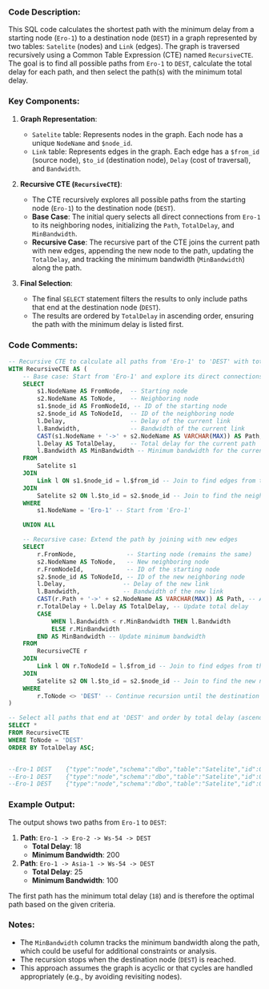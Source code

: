 ### Code Description:

This SQL code calculates the shortest path with the minimum delay from a starting node (`Ero-1`) to a destination node (`DEST`) in a graph represented by two tables: `Satelite` (nodes) and `Link` (edges). The graph is traversed recursively using a Common Table Expression (CTE) named `RecursiveCTE`. The goal is to find all possible paths from `Ero-1` to `DEST`, calculate the total delay for each path, and then select the path(s) with the minimum total delay.

### Key Components:
1. **Graph Representation**:
   - `Satelite` table: Represents nodes in the graph. Each node has a unique `NodeName` and `$node_id`.
   - `Link` table: Represents edges in the graph. Each edge has a `$from_id` (source node), `$to_id` (destination node), `Delay` (cost of traversal), and `Bandwidth`.

2. **Recursive CTE (`RecursiveCTE`)**:
   - The CTE recursively explores all possible paths from the starting node (`Ero-1`) to the destination node (`DEST`).
   - **Base Case**: The initial query selects all direct connections from `Ero-1` to its neighboring nodes, initializing the `Path`, `TotalDelay`, and `MinBandwidth`.
   - **Recursive Case**: The recursive part of the CTE joins the current path with new edges, appending the new node to the path, updating the `TotalDelay`, and tracking the minimum bandwidth (`MinBandwidth`) along the path.

3. **Final Selection**:
   - The final `SELECT` statement filters the results to only include paths that end at the destination node (`DEST`).
   - The results are ordered by `TotalDelay` in ascending order, ensuring the path with the minimum delay is listed first.

### Code Comments:

```sql
-- Recursive CTE to calculate all paths from 'Ero-1' to 'DEST' with total delay and minimum bandwidth
WITH RecursiveCTE AS (
    -- Base case: Start from 'Ero-1' and explore its direct connections
    SELECT 
        s1.NodeName AS FromNode,  -- Starting node
        s2.NodeName AS ToNode,    -- Neighboring node
        s1.$node_id AS FromNodeId, -- ID of the starting node
        s2.$node_id AS ToNodeId,  -- ID of the neighboring node
        l.Delay,                  -- Delay of the current link
        l.Bandwidth,              -- Bandwidth of the current link
        CAST(s1.NodeName + '->' + s2.NodeName AS VARCHAR(MAX)) AS Path, -- Initial path
        l.Delay AS TotalDelay,    -- Total delay for the current path
        l.Bandwidth AS MinBandwidth -- Minimum bandwidth for the current path
    FROM
        Satelite s1
    JOIN
        Link l ON s1.$node_id = l.$from_id -- Join to find edges from the starting node
    JOIN
        Satelite s2 ON l.$to_id = s2.$node_id -- Join to find the neighboring node
    WHERE
        s1.NodeName = 'Ero-1' -- Start from 'Ero-1'

    UNION ALL

    -- Recursive case: Extend the path by joining with new edges
    SELECT 
        r.FromNode,              -- Starting node (remains the same)
        s2.NodeName AS ToNode,   -- New neighboring node
        r.FromNodeId,            -- ID of the starting node
        s2.$node_id AS ToNodeId, -- ID of the new neighboring node
        l.Delay,                -- Delay of the new link
        l.Bandwidth,            -- Bandwidth of the new link
        CAST(r.Path + '->' + s2.NodeName AS VARCHAR(MAX)) AS Path, -- Append new node to the path
        r.TotalDelay + l.Delay AS TotalDelay, -- Update total delay
        CASE 
            WHEN l.Bandwidth < r.MinBandwidth THEN l.Bandwidth 
            ELSE r.MinBandwidth 
        END AS MinBandwidth -- Update minimum bandwidth
    FROM
        RecursiveCTE r
    JOIN
        Link l ON r.ToNodeId = l.$from_id -- Join to find edges from the last node in the path
    JOIN
        Satelite s2 ON l.$to_id = s2.$node_id -- Join to find the new neighboring node
    WHERE
        r.ToNode <> 'DEST' -- Continue recursion until the destination is reached
)

-- Select all paths that end at 'DEST' and order by total delay (ascending)
SELECT * 
FROM RecursiveCTE 
WHERE ToNode = 'DEST' 
ORDER BY TotalDelay ASC;


--Ero-1	DEST	{"type":"node","schema":"dbo","table":"Satelite","id":0}	{"type":"node","schema":"dbo","table":"Satelite","id":4}	7	250	Ero-1->Ero-2->Ws-54->DEST	18	200
--Ero-1	DEST	{"type":"node","schema":"dbo","table":"Satelite","id":0}	{"type":"node","schema":"dbo","table":"Satelite","id":4}	7	250	Ero-1->Asia-1->Ws-54->DEST	25	100
--Ero-1	DEST	{"type":"node","schema":"dbo","table":"Satelite","id":0}	{"type":"node","schema":"dbo","table":"Satelite","id":4}	180	20	Ero-1->DEST	180	20

```

### Example Output:
The output shows two paths from `Ero-1` to `DEST`:
1. **Path**: `Ero-1 -> Ero-2 -> Ws-54 -> DEST`
   - **Total Delay**: 18
   - **Minimum Bandwidth**: 200
2. **Path**: `Ero-1 -> Asia-1 -> Ws-54 -> DEST`
   - **Total Delay**: 25
   - **Minimum Bandwidth**: 100

The first path has the minimum total delay (`18`) and is therefore the optimal path based on the given criteria.

### Notes:
- The `MinBandwidth` column tracks the minimum bandwidth along the path, which could be useful for additional constraints or analysis.
- The recursion stops when the destination node (`DEST`) is reached.
- This approach assumes the graph is acyclic or that cycles are handled appropriately (e.g., by avoiding revisiting nodes).